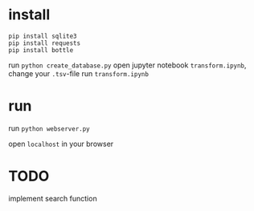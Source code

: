 

# install

    pip install sqlite3
    pip install requests
    pip install bottle

run `python create_database.py`
open jupyter notebook `transform.ipynb`, change your `.tsv`-file
run `transform.ipynb`


# run
run `python webserver.py`

open `localhost` in your browser



# TODO

implement search function